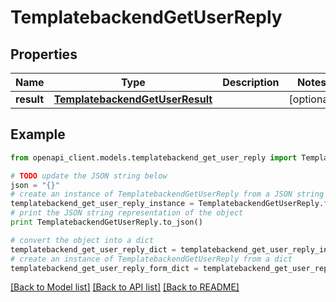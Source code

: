 # TemplatebackendGetUserReply


## Properties

Name | Type | Description | Notes
------------ | ------------- | ------------- | -------------
**result** | [**TemplatebackendGetUserResult**](TemplatebackendGetUserResult.md) |  | [optional] 

## Example

```python
from openapi_client.models.templatebackend_get_user_reply import TemplatebackendGetUserReply

# TODO update the JSON string below
json = "{}"
# create an instance of TemplatebackendGetUserReply from a JSON string
templatebackend_get_user_reply_instance = TemplatebackendGetUserReply.from_json(json)
# print the JSON string representation of the object
print TemplatebackendGetUserReply.to_json()

# convert the object into a dict
templatebackend_get_user_reply_dict = templatebackend_get_user_reply_instance.to_dict()
# create an instance of TemplatebackendGetUserReply from a dict
templatebackend_get_user_reply_form_dict = templatebackend_get_user_reply.from_dict(templatebackend_get_user_reply_dict)
```
[[Back to Model list]](../README.md#documentation-for-models) [[Back to API list]](../README.md#documentation-for-api-endpoints) [[Back to README]](../README.md)


